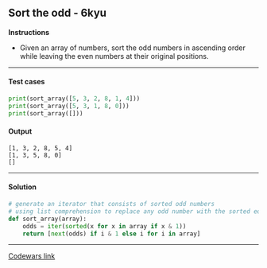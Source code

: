 ## Sort the odd - 6kyu

**Instructions**

- Given an array of numbers, sort the odd numbers in ascending order while leaving the even numbers at their original positions.

---

#### Test cases

```python
print(sort_array([5, 3, 2, 8, 1, 4]))
print(sort_array([5, 3, 1, 8, 0]))
print(sort_array([]))
```

#### Output 

```
[1, 3, 2, 8, 5, 4]
[1, 3, 5, 8, 0]
[]
```

---

#### Solution

```python
# generate an iterator that consists of sorted odd numbers
# using list comprehension to replace any odd number with the sorted equivalent
def sort_array(array):
    odds = iter(sorted(x for x in array if x & 1))
    return [next(odds) if i & 1 else i for i in array]
```

---

[Codewars link](https://www.codewars.com/kata/578aa45ee9fd15ff4600090d)
